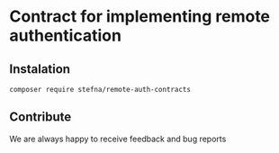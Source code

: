 # Contract for implementing remote authentication

## Instalation

	composer require stefna/remote-auth-contracts

## Contribute

We are always happy to receive feedback and bug reports
